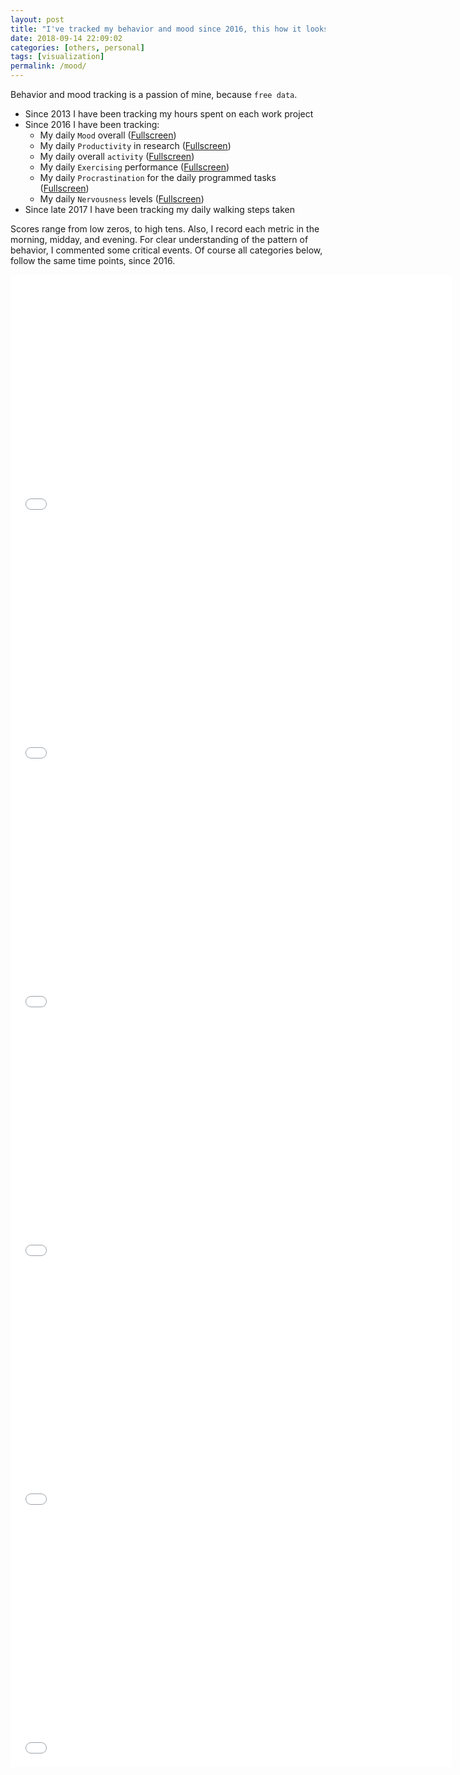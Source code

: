 ```yaml
---
layout: post
title: "I've tracked my behavior and mood since 2016, this how it looks like"
date: 2018-09-14 22:09:02
categories: [others, personal]
tags: [visualization]
permalink: /mood/
---
```


Behavior and mood tracking is a passion of mine, because `free data`.

  - Since 2013 I have been tracking my hours spent on each work project
  - Since 2016 I have been tracking:
    - My daily `Mood` overall ([Fullscreen][mood])
    - My daily `Productivity` in research ([Fullscreen][research])
    - My daily overall `activity` ([Fullscreen][activity])
    - My daily `Exercising` performance ([Fullscreen][exercise])
    - My daily `Procrastination` for the daily programmed tasks ([Fullscreen][procrastination])
    - My daily `Nervousness` levels ([Fullscreen][nervous])
  - Since late 2017 I have been tracking my daily walking steps taken


Scores range from low zeros, to high tens.
Also, I record each metric in the morning, midday, and evening.
For clear understanding of the pattern of behavior, I commented some critical events.
Of course all categories below, follow the same time points, since 2016.

<iframe src="//datawrapper.dwcdn.net/2mSSZ/6/" scrolling="no" frameborder="0" allowtransparency="true" width="706" height="398"></iframe>
<iframe src="//datawrapper.dwcdn.net/EdE3z/5/" scrolling="no" frameborder="0" allowtransparency="true" width="706" height="398"></iframe>
<iframe src="//datawrapper.dwcdn.net/5O3GP/5/" scrolling="no" frameborder="0" allowtransparency="true" width="706" height="398"></iframe>
<iframe src="//datawrapper.dwcdn.net/LMJqt/5/" scrolling="no" frameborder="0" allowtransparency="true" width="706" height="398"></iframe>
<iframe src="//datawrapper.dwcdn.net/qdeIW/4/" scrolling="no" frameborder="0" allowtransparency="true" width="706" height="398"></iframe>
<iframe src="//datawrapper.dwcdn.net/45mHo/2/" scrolling="no" frameborder="0" allowtransparency="true" width="706" height="398"></iframe>


[activity]: https://datawrapper.dwcdn.net/2mSSZ/6/
[nervous]: https://datawrapper.dwcdn.net/EdE3z/5/
[mood]: https://datawrapper.dwcdn.net/5O3GP/5/
[procrastination]: https://datawrapper.dwcdn.net/LMJqt/5/
[research]: https://datawrapper.dwcdn.net/qdeIW/4/
[exercise]: https://datawrapper.dwcdn.net/45mHo/2/
